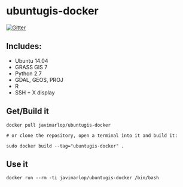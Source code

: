 ubuntugis-docker
================

[![Gitter](https://badges.gitter.im/Join%20Chat.svg)](https://gitter.im/javimarlop/ubuntugis-docker?utm_source=badge&utm_medium=badge&utm_campaign=pr-badge&utm_content=badge)

## Includes:

* Ubuntu 14.04
* GRASS GIS 7
* Python 2.7
* GDAL, GEOS, PROJ
* R
* SSH + X display

## Get/Build it

```
docker pull javimarlop/ubuntugis-docker

# or clone the repository, open a terminal into it and build it:

sudo docker build --tag="ubuntugis-docker" .
```

## Use it

```
docker run --rm -ti javimarlop/ubuntugis-docker /bin/bash
```
